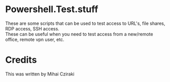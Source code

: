 # Powershell.Test.stuff

These are some scripts that can be used to test access to URL's, file shares, RDP access, SSH access. 
<br>These can be useful when you need to test access from a new/remote office,
remote vpn user, etc.


# Credits
This was written by Mihai Cziraki
